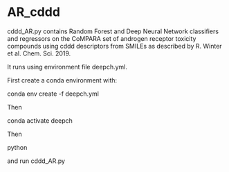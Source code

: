 # AR_cddd

cddd_AR.py contains Random Forest and Deep Neural Network classifiers and regressors on the CoMPARA set of androgen receptor toxicity compounds using cddd descriptors from SMILEs as described by R. Winter et al. Chem. Sci. 2019.

It runs using environment file deepch.yml.

First create a conda environment with:

conda env create -f deepch.yml

Then

conda activate deepch

Then

python

and run cddd_AR.py

